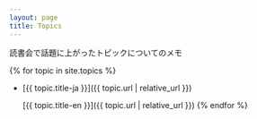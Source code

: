 ```yaml
---
layout: page
title: Topics
---
```


読書会で話題に上がったトピックについてのメモ

{% for topic in site.topics %}

- [{{ topic.title-ja }}]({{ topic.url | relative_url }})

  [{{ topic.title-en }}]({{ topic.url | relative_url }})
  {% endfor %}
